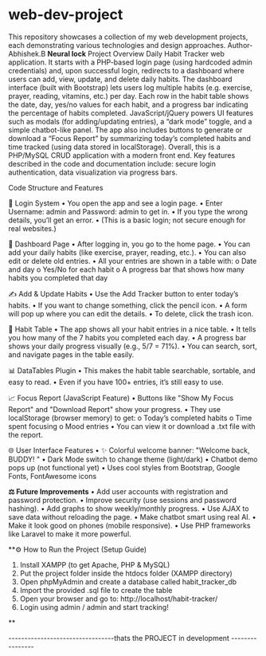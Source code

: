 # web-dev-project
This repository showcases a collection of my web development projects, each demonstrating various technologies and design approaches.
Author-Abhishek.B
**Neural lock**
Project Overview
Daily Habit Tracker web application. It starts with a PHP-based login page (using
hardcoded admin credentials) and, upon successful login, redirects to a dashboard where
users can add, view, update, and delete daily habits. The dashboard interface (built with
Bootstrap) lets users log multiple habits (e.g. exercise, prayer, reading, vitamins, etc.) per
day. Each row in the habit table shows the date, day, yes/no values for each habit, and a
progress bar indicating the percentage of habits completed. JavaScript/jQuery powers UI
features such as modals (for adding/updating entries), a “dark mode” toggle, and a simple
chatbot-like panel. The app also includes buttons to generate or download a “Focus
Report” by summarizing today’s completed habits and time tracked (using data stored in
localStorage). Overall, this is a PHP/MySQL CRUD application with a modern front end.
Key features described in the code and documentation include: secure login
authentication, data visualization via progress bars.


Code Structure and Features

🔑 Login System
• You open the app and see a login page.
• Enter Username: admin and Password: admin to get in.
• If you type the wrong details, you’ll get an error.
• (This is a basic login; not secure enough for real websites.)

📅 Dashboard Page
• After logging in, you go to the home page.
• You can add your daily habits (like exercise, prayer, reading, etc.).
• You can also edit or delete old entries.
• All your entries are shown in a table with:
o Date and day
o Yes/No for each habit
o A progress bar that shows how many habits you completed that day

✍️ Add & Update Habits
• Use the Add Tracker button to enter today’s habits.
• If you want to change something, click the pencil icon.
• A form will pop up where you can edit the details.
• To delete, click the trash icon.

📃 Habit Table
• The app shows all your habit entries in a nice table.
• It tells you how many of the 7 habits you completed each day.
• A progress bar shows your daily progress visually (e.g., 5/7 = 71%).
• You can search, sort, and navigate pages in the table easily.

📊 DataTables Plugin
• This makes the habit table searchable, sortable, and easy to read.
• Even if you have 100+ entries, it’s still easy to use.

📈 Focus Report (JavaScript Feature)
• Buttons like "Show My Focus Report" and "Download Report" show your
progress.
• They use localStorage (browser memory) to get:
o Today’s completed habits
o Time spent focusing
o Mood entries
• You can view it or download a .txt file with the report.

🌐 User Interface Features
• ✨ Colorful welcome banner: "Welcome back, BUDDY! "
• Dark Mode switch to change theme (light/dark)
• Chatbot demo pops up (not functional yet)
• Uses cool styles from Bootstrap, Google Fonts, FontAwesome icons

**⚖️ Future Improvements**
• Add user accounts with registration and password protection.
• Improve security (use sessions and password hashing).
• Add graphs to show weekly/monthly progress.
• Use AJAX to save data without reloading the page.
• Make chatbot smart using real AI.
• Make it look good on phones (mobile responsive).
• Use PHP frameworks like Laravel to make it more powerful.

**⚙️ How to Run the Project (Setup Guide)
1. Install XAMPP (to get Apache, PHP & MySQL)
2. Put the project folder inside the htdocs folder (XAMPP directory)
3. Open phpMyAdmin and create a database called habit_tracker_db
4. Import the provided .sql file to create the table
5. Open your browser and go to: http://localhost/habit-tracker/
6. Login using admin / admin and start tracking!

**

---------------------------------thats the PROJECT in development ----------------
